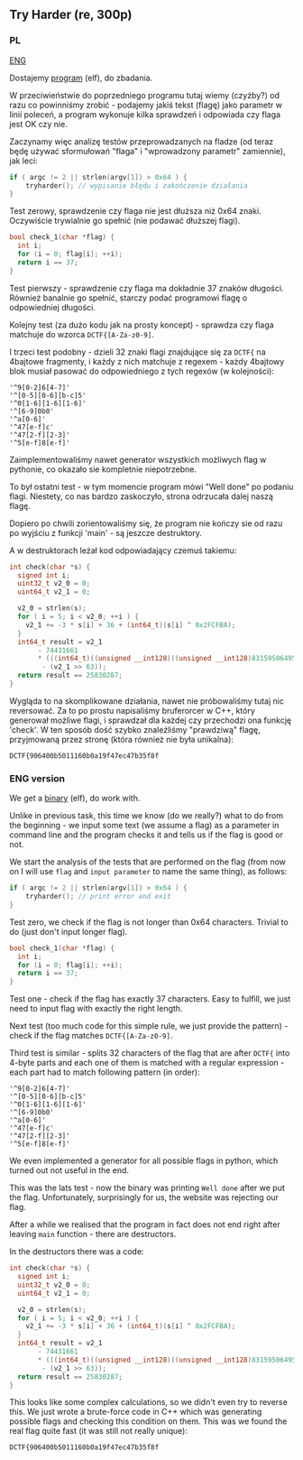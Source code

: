﻿## Try Harder (re, 300p)

### PL
[ENG](#eng-version)

Dostajemy [program](./re300) (elf), do zbadania.

W przeciwieństwie do poprzedniego programu tutaj wiemy (czyżby?) od razu co powinniśmy zrobić - podajemy jakiś tekst (flagę) jako parametr w linii poleceń, a program wykonuje kilka sprawdzeń i odpowiada czy flaga jest OK czy nie.

Zaczynamy więc analizę testów przeprowadzanych na fladze (od teraz będę używać sformułowań "flaga" i "wprowadzony parametr" zamiennie), jak leci:

```c++
if ( argc != 2 || strlen(argv[1]) > 0x64 ) {
    tryharder(); // wypisanie błędu i zakończenie działania
}
```

Test zerowy, sprawdzenie czy flaga nie jest dłuższa niż 0x64 znaki. Oczywiście trywialnie go spełnić (nie podawać dłuższej flagi).

```c++
bool check_1(char *flag) {
  int i;
  for (i = 0; flag[i]; ++i);
  return i == 37;
}
```

Test pierwszy - sprawdzenie czy flaga ma dokładnie 37 znaków długości. Również banalnie go spełnić, starczy podać programowi flagę o odpowiedniej długości.

Kolejny test (za dużo kodu jak na prosty koncept) - sprawdza czy flaga matchuje do wzorca `DCTF{[A-Za-z0-9]`.

I trzeci test podobny - dzieli 32 znaki flagi znajdujące się za `DCTF{` na 4bajtowe fragmenty, i każdy z nich matchuje z regexem - każdy 4bajtowy blok musiał pasować do odpowiedniego z tych regexów (w kolejności):

    '^9[0-2]6[4-7]'
    '^[0-5][0-6][b-c]5'
    '^0[1-6][1-6][1-6]'
    '^[6-9]0b0'
    '^a[0-6]'
    '^47[e-f]c'
    '^47[2-f][2-3]'
    '^5[e-f]8[e-f]'

Zaimplementowaliśmy nawet generator wszystkich możliwych flag w pythonie, co okazało sie kompletnie niepotrzebne.

To był ostatni test - w tym momencie program mówi "Well done" po podaniu flagi. Niestety, co nas bardzo zaskoczyło, strona odrzucała dalej naszą flagę.

Dopiero po chwili zorientowaliśmy się, że program nie kończy sie od razu po wyjściu z funkcji 'main' - są jeszcze destruktory.

A w destruktorach leżał kod odpowiadający czemuś takiemu:

```c++
int check(char *s) {
  signed int i;
  uint32_t v2_0 = 0;
  uint64_t v2_1 = 0;

  v2_0 = strlen(s);
  for ( i = 5; i < v2_0; ++i ) {
    v2_1 += -3 * s[i] + 36 + (int64_t)(s[i] ^ 0x2FCFBA);
  }
  int64_t result = v2_1
       - 74431661
       * (((int64_t)((unsigned __int128)((unsigned __int128)8315950649585666743LL * (unsigned __int128)v2_1) >> 64) >> 25) 
        - (v2_1 >> 63));
  return result == 25830287;
}
```

Wygląda to na skomplikowane działania, nawet nie próbowaliśmy tutaj nic reversować. Za to po prostu napisaliśmy bruferorcer w C++, który generował możliwe flagi, i sprawdzał dla każdej czy przechodzi ona funkcję 'check'. W ten sposób dość szybko znaleźliśmy "prawdziwą" flagę, przyjmowaną przez stronę (która również nie była unikalna):

    DCTF{906400b5011160b0a19f47ec47b35f8f

### ENG version

We get a [binary](./re300) (elf), do work with.

Unlike in previous task, this time we know (do we really?) what to do from the beginning - we input some text (we assume a flag) as a parameter in command line and the program checks it and tells us if the flag is good or not.

We start the analysis of the tests that are performed on the flag (from now on I will use `flag` and `input parameter` to name the same thing), as follows:


```c++
if ( argc != 2 || strlen(argv[1]) > 0x64 ) {
    tryharder(); // print error and exit
}
```

Test zero, we check if the flag is not longer than 0x64 characters. Trivial to do (just don't input longer flag).

```c++
bool check_1(char *flag) {
  int i;
  for (i = 0; flag[i]; ++i);
  return i == 37;
}
```

Test one - check if the flag has exactly 37 characters. Easy to fulfill, we just need to input flag with exactly the right length.

Next test (too much code for this simple rule, we just provide the pattern) - check if the flag matches `DCTF{[A-Za-z0-9]`.

Third test is similar - splits 32 characters of the flag that are after `DCTF{` into 4-byte parts and each one of them is matched with a regular expression - each part had to match following pattern (in order):

    '^9[0-2]6[4-7]'
    '^[0-5][0-6][b-c]5'
    '^0[1-6][1-6][1-6]'
    '^[6-9]0b0'
    '^a[0-6]'
    '^47[e-f]c'
    '^47[2-f][2-3]'
    '^5[e-f]8[e-f]'

We even implemented a generator for all possible flags in python, which turned out not useful in the end.

This was the lats test - now the binary was printing `Well done` after we put the flag. Unfortunately, surprisingly for us, the website was rejecting our flag.

After a while we realised that the program in fact does not end right after leaving `main` function - there are destructors.

In the destructors there was a code:

```c++
int check(char *s) {
  signed int i;
  uint32_t v2_0 = 0;
  uint64_t v2_1 = 0;

  v2_0 = strlen(s);
  for ( i = 5; i < v2_0; ++i ) {
    v2_1 += -3 * s[i] + 36 + (int64_t)(s[i] ^ 0x2FCFBA);
  }
  int64_t result = v2_1
       - 74431661
       * (((int64_t)((unsigned __int128)((unsigned __int128)8315950649585666743LL * (unsigned __int128)v2_1) >> 64) >> 25) 
        - (v2_1 >> 63));
  return result == 25830287;
}
```

This looks like some complex calculations, so we didn't even try to reverse this. We just wrote a brute-force code in C++ which was generating possible flags and checking this condition on them. This was we found the real flag quite fast (it was still not really unique):

    DCTF{906400b5011160b0a19f47ec47b35f8f